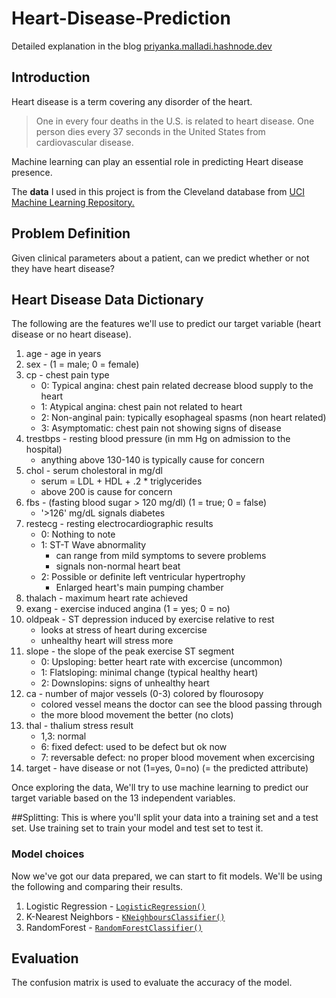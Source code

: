# Heart-Disease-Prediction

Detailed explanation in the blog [priyanka.malladi.hashnode.dev](https://priyankamalladi.hashnode.dev/predicting-heart-disease-using-machine-learning-models-ck8459rcp04qlzns1esgi1k7r)

## Introduction

Heart disease is a term covering any disorder of the heart.
> One in every four deaths in the U.S. is related to heart disease. One person dies every 37 seconds in the United States from cardiovascular disease.

Machine learning can play an essential role in predicting Heart disease presence.

The **data** I used in this project is from the Cleveland database from  [UCI Machine Learning Repository. ](https://archive.ics.uci.edu/ml/datasets/Heart+Disease) 

## Problem Definition
Given clinical parameters about a patient, can we predict whether or not they have heart disease?

## Heart Disease Data Dictionary

The following are the features we'll use to predict our target variable (heart disease or no heart disease).

1. age - age in years 
2. sex - (1 = male; 0 = female) 
3. cp - chest pain type 
    * 0: Typical angina: chest pain related decrease blood supply to the heart
    * 1: Atypical angina: chest pain not related to heart
    * 2: Non-anginal pain: typically esophageal spasms (non heart related)
    * 3: Asymptomatic: chest pain not showing signs of disease
4. trestbps - resting blood pressure (in mm Hg on admission to the hospital)
    * anything above 130-140 is typically cause for concern
5. chol - serum cholestoral in mg/dl 
    * serum = LDL + HDL + .2 * triglycerides
    * above 200 is cause for concern
6. fbs - (fasting blood sugar > 120 mg/dl) (1 = true; 0 = false) 
    * '>126' mg/dL signals diabetes
7. restecg - resting electrocardiographic results
    * 0: Nothing to note
    * 1: ST-T Wave abnormality
        - can range from mild symptoms to severe problems
        - signals non-normal heart beat
    * 2: Possible or definite left ventricular hypertrophy
        - Enlarged heart's main pumping chamber
8. thalach - maximum heart rate achieved 
9. exang - exercise induced angina (1 = yes; 0 = no) 
10. oldpeak - ST depression induced by exercise relative to rest 
    * looks at stress of heart during excercise
    * unhealthy heart will stress more
11. slope - the slope of the peak exercise ST segment
    * 0: Upsloping: better heart rate with excercise (uncommon)
    * 1: Flatsloping: minimal change (typical healthy heart)
    * 2: Downslopins: signs of unhealthy heart
12. ca - number of major vessels (0-3) colored by flourosopy 
    * colored vessel means the doctor can see the blood passing through
    * the more blood movement the better (no clots)
13. thal - thalium stress result
    * 1,3: normal
    * 6: fixed defect: used to be defect but ok now
    * 7: reversable defect: no proper blood movement when excercising 
14. target - have disease or not (1=yes, 0=no) (= the predicted attribute)

Once exploring the data, We'll try to use machine learning to predict our target variable based on the 13 independent variables.

##Splitting:
This is where you'll split your data into a training set and a test set.
Use  training set to train your model and test set to test it.

### Model choices

Now we've got our data prepared, we can start to fit models. We'll be using the following and comparing their results.

1. Logistic Regression - [`LogisticRegression()`](https://scikit-learn.org/stable/modules/generated/sklearn.linear_model.LogisticRegression.html)
2. K-Nearest Neighbors - [`KNeighboursClassifier()`](https://scikit-learn.org/stable/modules/generated/sklearn.neighbors.KNeighborsClassifier.html)
3. RandomForest - [`RandomForestClassifier()`](https://scikit-learn.org/stable/modules/generated/sklearn.ensemble.RandomForestClassifier.html)

## Evaluation
The confusion matrix is used to evaluate the accuracy of the model.


